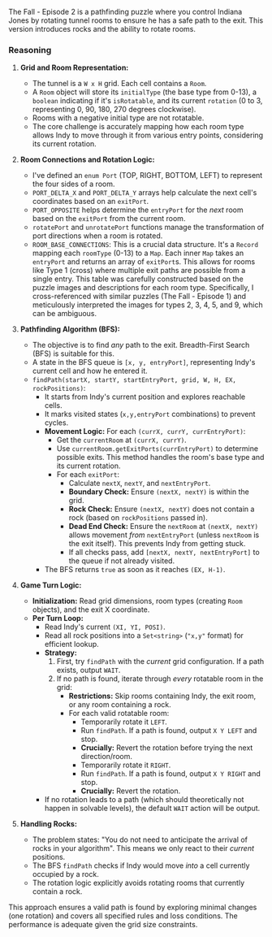 The Fall - Episode 2 is a pathfinding puzzle where you control Indiana Jones by rotating tunnel rooms to ensure he has a safe path to the exit. This version introduces rocks and the ability to rotate rooms.

### Reasoning

1.  **Grid and Room Representation:**
    *   The tunnel is a `W x H` grid. Each cell contains a `Room`.
    *   A `Room` object will store its `initialType` (the base type from 0-13), a `boolean` indicating if it's `isRotatable`, and its current `rotation` (0 to 3, representing 0, 90, 180, 270 degrees clockwise).
    *   Rooms with a negative initial type are not rotatable.
    *   The core challenge is accurately mapping how each room type allows Indy to move through it from various entry points, considering its current rotation.

2.  **Room Connections and Rotation Logic:**
    *   I've defined an `enum Port` (TOP, RIGHT, BOTTOM, LEFT) to represent the four sides of a room.
    *   `PORT_DELTA_X` and `PORT_DELTA_Y` arrays help calculate the next cell's coordinates based on an `exitPort`.
    *   `PORT_OPPOSITE` helps determine the `entryPort` for the *next* room based on the `exitPort` from the current room.
    *   `rotatePort` and `unrotatePort` functions manage the transformation of port directions when a room is rotated.
    *   `ROOM_BASE_CONNECTIONS`: This is a crucial data structure. It's a `Record` mapping each `roomType` (0-13) to a `Map`. Each inner `Map` takes an `entryPort` and returns an array of `exitPort`s. This allows for rooms like Type 1 (cross) where multiple exit paths are possible from a single entry. This table was carefully constructed based on the puzzle images and descriptions for each room type. Specifically, I cross-referenced with similar puzzles (The Fall - Episode 1) and meticulously interpreted the images for types 2, 3, 4, 5, and 9, which can be ambiguous.

3.  **Pathfinding Algorithm (BFS):**
    *   The objective is to find *any* path to the exit. Breadth-First Search (BFS) is suitable for this.
    *   A state in the BFS queue is `[x, y, entryPort]`, representing Indy's current cell and how he entered it.
    *   `findPath(startX, startY, startEntryPort, grid, W, H, EX, rockPositions)`:
        *   It starts from Indy's current position and explores reachable cells.
        *   It marks visited states (`x,y,entryPort` combinations) to prevent cycles.
        *   **Movement Logic:** For each `(currX, currY, currEntryPort)`:
            *   Get the `currentRoom` at `(currX, currY)`.
            *   Use `currentRoom.getExitPorts(currEntryPort)` to determine possible exits. This method handles the room's base type and its current rotation.
            *   For each `exitPort`:
                *   Calculate `nextX`, `nextY`, and `nextEntryPort`.
                *   **Boundary Check:** Ensure `(nextX, nextY)` is within the grid.
                *   **Rock Check:** Ensure `(nextX, nextY)` does not contain a rock (based on `rockPositions` passed in).
                *   **Dead End Check:** Ensure the `nextRoom` at `(nextX, nextY)` allows movement *from* `nextEntryPort` (unless `nextRoom` is the exit itself). This prevents Indy from getting stuck.
                *   If all checks pass, add `[nextX, nextY, nextEntryPort]` to the queue if not already visited.
        *   The BFS returns `true` as soon as it reaches `(EX, H-1)`.

4.  **Game Turn Logic:**
    *   **Initialization:** Read grid dimensions, room types (creating `Room` objects), and the exit X coordinate.
    *   **Per Turn Loop:**
        *   Read Indy's current `(XI, YI, POSI)`.
        *   Read all rock positions into a `Set<string>` (`"x,y"` format) for efficient lookup.
        *   **Strategy:**
            1.  First, try `findPath` with the *current* grid configuration. If a path exists, output `WAIT`.
            2.  If no path is found, iterate through *every* rotatable room in the grid:
                *   **Restrictions:** Skip rooms containing Indy, the exit room, or any room containing a rock.
                *   For each valid rotatable room:
                    *   Temporarily rotate it `LEFT`.
                    *   Run `findPath`. If a path is found, output `X Y LEFT` and stop.
                    *   **Crucially:** Revert the rotation before trying the next direction/room.
                    *   Temporarily rotate it `RIGHT`.
                    *   Run `findPath`. If a path is found, output `X Y RIGHT` and stop.
                    *   **Crucially:** Revert the rotation.
        *   If no rotation leads to a path (which should theoretically not happen in solvable levels), the default `WAIT` action will be output.

5.  **Handling Rocks:**
    *   The problem states: "You do not need to anticipate the arrival of rocks in your algorithm". This means we only react to their *current* positions.
    *   The BFS `findPath` checks if Indy would move *into* a cell currently occupied by a rock.
    *   The rotation logic explicitly avoids rotating rooms that currently contain a rock.

This approach ensures a valid path is found by exploring minimal changes (one rotation) and covers all specified rules and loss conditions. The performance is adequate given the grid size constraints.